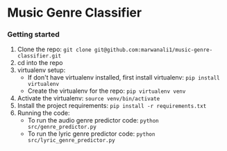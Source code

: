 # Music Genre Classifier

### Getting started

1. Clone the repo: `git clone git@github.com:marwanali1/music-genre-classifier.git`
2. cd into the repo
3. virtualenv setup:
    * If don't have virtualenv installed, first install virtualenv: `pip install virtualenv`
    * Create the virtualenv for the repo: `pip virtualenv venv`
4. Activate the virtualenv: `source venv/bin/activate`
5. Install the project requirements: `pip install -r requirements.txt`
6. Running the code:
    * To run the audio genre predictor code: `python src/genre_predictor.py`
    * To run the lyric genre predictor code: `python src/lyric_genre_predictor.py`
